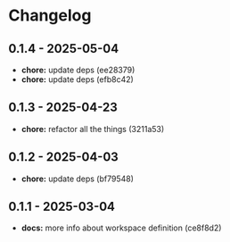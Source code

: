 # Changelog

## 0.1.4 - 2025-05-04

- __chore:__ update deps (ee28379)
- __chore:__ update deps (efb8c42)

## 0.1.3 - 2025-04-23

- __chore:__ refactor all the things (3211a53)

## 0.1.2 - 2025-04-03

- __chore:__ update deps (bf79548)

## 0.1.1 - 2025-03-04

- __docs:__ more info about workspace definition (ce8f8d2)
